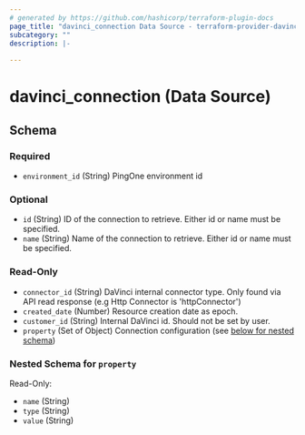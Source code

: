 ```yaml
---
# generated by https://github.com/hashicorp/terraform-plugin-docs
page_title: "davinci_connection Data Source - terraform-provider-davinci"
subcategory: ""
description: |-
  
---
```


# davinci_connection (Data Source)





<!-- schema generated by tfplugindocs -->
## Schema

### Required

- `environment_id` (String) PingOne environment id

### Optional

- `id` (String) ID of the connection to retrieve. Either id or name must be specified.
- `name` (String) Name of the connection to retrieve. Either id or name must be specified.

### Read-Only

- `connector_id` (String) DaVinci internal connector type. Only found via API read response (e.g Http Connector is 'httpConnector')
- `created_date` (Number) Resource creation date as epoch.
- `customer_id` (String) Internal DaVinci id. Should not be set by user.
- `property` (Set of Object) Connection configuration (see [below for nested schema](#nestedatt--property))

<a id="nestedatt--property"></a>
### Nested Schema for `property`

Read-Only:

- `name` (String)
- `type` (String)
- `value` (String)



